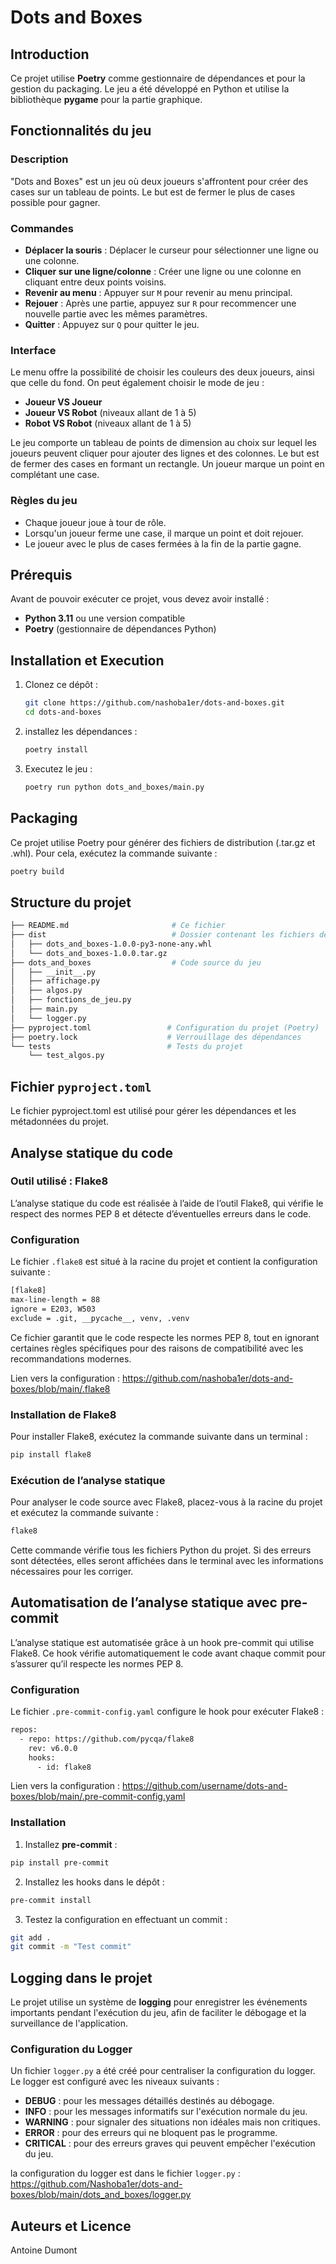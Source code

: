 # Dots and Boxes

## Introduction
Ce projet utilise **Poetry** comme gestionnaire de dépendances et pour la gestion du packaging. Le jeu a été développé en Python et utilise la bibliothèque **pygame** pour la partie graphique.

## Fonctionnalités du jeu

### Description
"Dots and Boxes" est un jeu où deux joueurs s'affrontent pour créer des cases sur un tableau de points. Le but est de fermer le plus de cases possible pour gagner. 

### Commandes
- **Déplacer la souris** : Déplacer le curseur pour sélectionner une ligne ou une colonne.
- **Cliquer sur une ligne/colonne** : Créer une ligne ou une colonne en cliquant entre deux points voisins.
- **Revenir au menu** : Appuyer sur `M` pour revenir au menu principal.
- **Rejouer** : Après une partie, appuyez sur `R` pour recommencer une nouvelle partie avec les mêmes paramètres.
- **Quitter** : Appuyez sur `Q` pour quitter le jeu.

### Interface
Le menu offre la possibilité de choisir les couleurs des deux joueurs, ainsi que celle du fond.
On peut également choisir le mode de jeu : 
- **Joueur VS Joueur**
- **Joueur VS Robot** (niveaux allant de 1 à 5)
- **Robot VS Robot** (niveaux allant de 1 à 5)

Le jeu comporte un tableau de points de dimension au choix sur lequel les joueurs peuvent cliquer pour ajouter des lignes et des colonnes. 
Le but est de fermer des cases en formant un rectangle. 
Un joueur marque un point en complétant une case. 

### Règles du jeu
- Chaque joueur joue à tour de rôle.
- Lorsqu'un joueur ferme une case, il marque un point et doit rejouer.
- Le joueur avec le plus de cases fermées à la fin de la partie gagne.

## Prérequis
Avant de pouvoir exécuter ce projet, vous devez avoir installé :
- **Python 3.11** ou une version compatible
- **Poetry** (gestionnaire de dépendances Python)

## Installation et Execution
1. Clonez ce dépôt :
   ```bash
   git clone https://github.com/nashoba1er/dots-and-boxes.git
   cd dots-and-boxes
2. installez les dépendances :
   ```bash 
   poetry install
3. Executez le jeu : 
   ```bash
   poetry run python dots_and_boxes/main.py

## Packaging
Ce projet utilise Poetry pour générer des fichiers de distribution (.tar.gz et .whl). Pour cela, exécutez la commande suivante :
   ```bash
   poetry build
   ```
## Structure du projet
```bash
├── README.md                       # Ce fichier
├── dist                            # Dossier contenant les fichiers de distribution
│   ├── dots_and_boxes-1.0.0-py3-none-any.whl
│   └── dots_and_boxes-1.0.0.tar.gz
├── dots_and_boxes                  # Code source du jeu
│   ├── __init__.py
│   ├── affichage.py
│   ├── algos.py
│   ├── fonctions_de_jeu.py
│   ├── main.py
│   └── logger.py 
├── pyproject.toml                 # Configuration du projet (Poetry)
├── poetry.lock                    # Verrouillage des dépendances
└── tests                          # Tests du projet
    └── test_algos.py
```

## Fichier `pyproject.toml`
Le fichier pyproject.toml est utilisé pour gérer les dépendances et les métadonnées du projet. 

## Analyse statique du code
### Outil utilisé : Flake8

L’analyse statique du code est réalisée à l’aide de l’outil Flake8, qui vérifie le respect des normes PEP 8 et détecte d’éventuelles erreurs dans le code.

### Configuration

Le fichier `.flake8` est situé à la racine du projet et contient la configuration suivante :
```bash
[flake8]
max-line-length = 88
ignore = E203, W503
exclude = .git, __pycache__, venv, .venv
```

Ce fichier garantit que le code respecte les normes PEP 8, tout en ignorant certaines règles spécifiques pour des raisons de compatibilité avec les recommandations modernes.

Lien vers la configuration : https://github.com/nashoba1er/dots-and-boxes/blob/main/.flake8

### Installation de Flake8
Pour installer Flake8, exécutez la commande suivante dans un terminal :
```bash
pip install flake8
```

### Exécution de l’analyse statique

Pour analyser le code source avec Flake8, placez-vous à la racine du projet et exécutez la commande suivante :

```bash
flake8
```
Cette commande vérifie tous les fichiers Python du projet. Si des erreurs sont détectées, elles seront affichées dans le terminal avec les informations nécessaires pour les corriger.

## Automatisation de l’analyse statique avec pre-commit
L’analyse statique est automatisée grâce à un hook pre-commit qui utilise Flake8. Ce hook vérifie automatiquement le code avant chaque commit pour s’assurer qu’il respecte les normes PEP 8.

### Configuration

Le fichier `.pre-commit-config.yaml` configure le hook pour exécuter Flake8 :
```bash
repos:
  - repo: https://github.com/pycqa/flake8
    rev: v6.0.0
    hooks:
      - id: flake8
```

Lien vers la configuration : https://github.com/username/dots-and-boxes/blob/main/.pre-commit-config.yaml

### Installation

1. Installez **pre-commit** :
```bash
pip install pre-commit
```
2. Installez les hooks dans le dépôt :
```bash
pre-commit install
```
3. Testez la configuration en effectuant un commit :
```bash
git add .
git commit -m "Test commit"

```

## Logging dans le projet

Le projet utilise un système de **logging** pour enregistrer les événements importants pendant l'exécution du jeu, afin de faciliter le débogage et la surveillance de l'application.

### Configuration du Logger

Un fichier `logger.py` a été créé pour centraliser la configuration du logger. Le logger est configuré avec les niveaux suivants :

- **DEBUG** : pour les messages détaillés destinés au débogage.
- **INFO** : pour les messages informatifs sur l'exécution normale du jeu.
- **WARNING** : pour signaler des situations non idéales mais non critiques.
- **ERROR** : pour des erreurs qui ne bloquent pas le programme.
- **CRITICAL** : pour des erreurs graves qui peuvent empêcher l'exécution du jeu.

la configuration du logger est dans le fichier `logger.py` : https://github.com/Nashoba1er/dots-and-boxes/blob/main/dots_and_boxes/logger.py


## Auteurs et Licence 
Antoine Dumont
